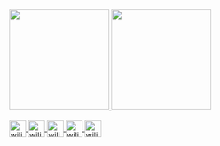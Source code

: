 <div>
  <a href="https://github.com/Wiliami">
  <img height="180em" src="https://github-readme-stats.vercel.app/api?username=wiliami&theme=radical&show_icons=true" alt="">
  <img height="180em" src="https://github-readme-stats.vercel.app/api/top-langs/?username=wiliami&layout=compact&theme=radical" alt="">
</div>  

<div style="display: inline_block"><br>
  <img align="center" alt="wiliami-javascript" height="30" width="30" src="https://cdn.jsdelivr.net/gh/devicons/devicon/icons/javascript/javascript-original.svg" />
  <img  align="center" alt="wiliami-html" height="30" width="30" src="https://cdn.jsdelivr.net/gh/devicons/devicon/icons/html5/html5-original.svg" />
  <img align="center" alt="wiliami-css" height="30" width="30" src="https://cdn.jsdelivr.net/gh/devicons/devicon/icons/css3/css3-original.svg" />
  <img align="center" alt="wiliami-php" height="30" width="30" src="https://cdn.jsdelivr.net/gh/devicons/devicon/icons/php/php-original.svg" />
  <img align="center" alt="wiliami-php" height="30" width="30" src="https://cdn.jsdelivr.net/gh/devicons/devicon/icons/python/python-original.svg" />
</div>
  
##
  
<div>
  <a href="https://www.instagram.com/wiliamis.oli/" target="_blank"><img src="https://img.shields.io/badge/Instagram-E4405F?style=for-the-badge&logo=instagram&logoColor=white" alt=""></a>
  <a href="https://www.linkedin.com/in/wiliamis-oliveira/" target="_blank"><img src="https://img.shields.io/badge/LinkedIn-0077B5?style=for-the-badge&logo=linkedin&logoColor=white" alt=""></a>
</div>
 
